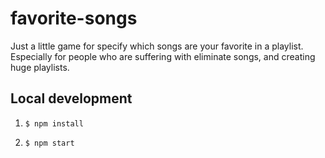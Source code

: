 # favorite-songs

Just a little game for specify which songs are your favorite in a playlist. Especially for people who are suffering with eliminate songs, and creating huge playlists.

## Local development

1. `$ npm install`

2. `$ npm start`
